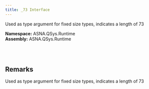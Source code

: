 ```yaml
---
title: _73 Interface
---
```


Used as type argument for fixed size types, indicates a length of 73

**Namespace:** ASNA.QSys.Runtime <br/>
**Assembly:** ASNA.QSys.Runtime

<br>
<br>

## Remarks

Used as type argument for fixed size types, indicates a length of 73

[//]: # ($$TODO: Complete the Remarks section.)

<br>
<br>

